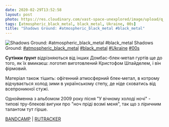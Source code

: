 ```yaml
---
date: 2020-02-29T13:52:58
layout: post
photo: https://res.cloudinary.com/vast-space-unexplored/image/upload/q_auto,dpr_auto,w_auto/photos/photo_908_29-02-2020_13-52-58.jpg
tags: [atmospheric_black_metal, black_metal, Ukraine, 00s]
title: "Shadows Ground: #atmospheric_black_metal #black_metal"
---
```

![Shadows Ground: #atmospheric_black_metal #black_metal](https://res.cloudinary.com/vast-space-unexplored/image/upload/q_auto,dpr_auto,w_auto/photos/photo_908_29-02-2020_13-52-58.jpg)
Shadows Ground: [#atmospheric_black_metal](/tags/#atmospheric_black_metal) [#black_metal](/tags/#black_metal) [#Ukraine](/tags/#Ukraine) [#00s](/tags/#00s)

**Сутінки ґрунт** відрізняються від інших Домбас-блек-метал гуртів ще до того, як їх вмикаєш: логотип виготовлений Кристофом Шпайделем, і він фірмовий.

Матеріал також тішить: офігенний атмосферний блек-метал, в котрому відчувається холод зими в українському степу, де ніде сховатись від всепроникної стужі.

Однойменна з альбомом 2009 року пісня &quot;У вічному холоді ночі&quot; - типові тру-блекові вигуки про &quot;ноч пріді возмі мєня&quot;, так що з ліричним талантом тут гірше.

[BANDCAMP](https://shadowsgroundofficial.bandcamp.com/album/in-eternal-coldness-of-the-night) \| [RUTRACKER](https://rutracker.org/forum/viewtopic.php?t=2122258)